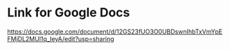 # Link for Google Docs
https://docs.google.com/document/d/12GS23fUO3O0UBDswnIhbTxVmYpEFMjDL2MUl1q_IeyA/edit?usp=sharing
